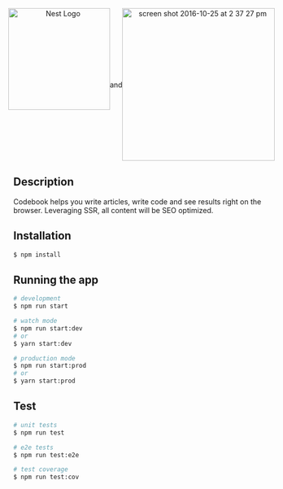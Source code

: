 <p align="center" style="display: flex; justify-content: center;">
  <a href="http://nestjs.com/" target="blank"><img src="https://nestjs.com/img/logo-small.svg" width="200" alt="Nest Logo" /></a> <span style="align-self: center;">and</span>
  <a href="http://nextjs.com/" target="blank"><img width="300" alt="screen shot 2016-10-25 at 2 37 27 pm" src="https://cloud.githubusercontent.com/assets/13041/19686250/971bf7f8-9ac0-11e6-975c-188defd82df1.png"></a>
</p>

<!-- ## Description

[Nest](https://github.com/nestjs/nest) framework TypeScript starter repository. -->
## Description
Codebook helps you write articles, write code and see results right on the browser. Leveraging SSR, all content will be SEO optimized.

## Installation

```bash
$ npm install
```

## Running the app

```bash
# development
$ npm run start

# watch mode
$ npm run start:dev
# or
$ yarn start:dev

# production mode
$ npm run start:prod
# or
$ yarn start:prod
```

## Test

```bash
# unit tests
$ npm run test

# e2e tests
$ npm run test:e2e

# test coverage
$ npm run test:cov
```

